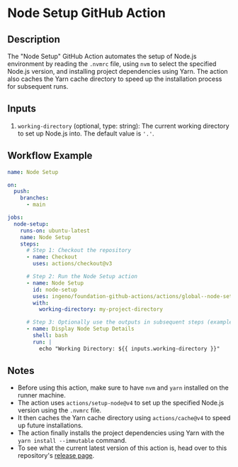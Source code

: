 # Node Setup GitHub Action

## Description

The "Node Setup" GitHub Action automates the setup of Node.js environment by reading the `.nvmrc` file, using `nvm` to select the specified Node.js version, and installing project dependencies using Yarn. The action also caches the Yarn cache directory to speed up the installation process for subsequent runs.

## Inputs

1. `working-directory` (optional, type: string): The current working directory to set up Node.js into. The default value is `'.'`.

## Workflow Example

```yaml
name: Node Setup

on:
  push:
    branches:
      - main

jobs:
  node-setup:
    runs-on: ubuntu-latest
    name: Node Setup
    steps:
      # Step 1: Checkout the repository
      - name: Checkout
        uses: actions/checkout@v3

      # Step 2: Run the Node Setup action
      - name: Node Setup
        id: node-setup
        uses: ingeno/foundation-github-actions/actions/global--node-setup@<latest>
        with:
          working-directory: my-project-directory

      # Step 3: Optionally use the outputs in subsequent steps (example)
      - name: Display Node Setup Details
        shell: bash
        run: |
          echo "Working Directory: ${{ inputs.working-directory }}"
```

## Notes

- Before using this action, make sure to have `nvm` and `yarn` installed on the runner machine.
- The action uses `actions/setup-node@v4` to set up the specified Node.js version using the `.nvmrc` file.
- It then caches the Yarn cache directory using `actions/cache@v4` to speed up future installations.
- The action finally installs the project dependencies using Yarn with the `yarn install --immutable` command.
- To see what the current latest version of this action is, head over to this repository's [release page](https://github.com/ingeno/foundation-github-actions/releases).


